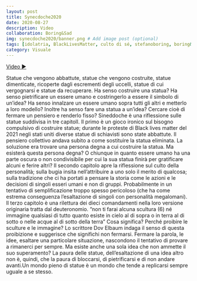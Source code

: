```yaml
---
layout: post
title: Synecdoche2020
date: 2020-08-27
description: Video
collaboration: Boring&Sad
img: synecdoche2020/banner.png # Add image post (optional)
tags: [idolatria, BlackLivesMatter, culto di sé, stefanoboring, boring&sad]
category: Visuale
---
```


[Video ▶](https://vimeo.com/484216242)


Statue che vengono abbattute, statue che vengono costruite, statue dimenticate, ricoperte dagli escrementi degli uccelli, statue di cui vergognarsi e statue da recuperare. Ha senso costruire una statua? Ha senso pietrificare un essere umano e costringerlo a essere il simbolo di un’idea? Ha senso innalzare un essere umano sopra tutti gli altri e metterlo a loro modello? Inoltre ha senso fare una statua a un’idea? Cercare cioè di fermare un pensiero e renderlo fisso? Sineddoche è una riflessione sulle statue suddivisa in tre capitolI. Il primo è un gioco ironico sul bisogno compulsivo di costruire statue; durante le proteste di Black lives matter del 2021 negli stati uniti diverse statue di schiavisti sono state abbattute. Il pensiero collettivo andava subito a come sostituire la statua eliminata. La soluzione era trovare una persona degna a cui costruire la statua. Ma esisterà questa persona degna? O chiunque in quanto essere umano ha una parte oscura o non condivisibile per cui la sua statua finirà per gratificare alcuni e ferire altri? Il secondo capitolo apre la riflessione sul culto della personalità; sulla bugia insita nell’attribuire a uno solo il merito di qualcosa; sulla tradizione che ci ha portati a pensare la storia come le azioni e le decisioni di singoli esseri umani e non di gruppi. Probabilmente in un tentativo di semplificazione troppo spesso pericoloso (che ha come estrema conseguenza l’esaltazione di singoli con personalità megalomani). Il terzo capitolo è una rilettura dei dieci comandamenti nella loro versione originaria tratta dal deuteronomio. “non ti farai alcuna scultura (6) né immagine qualsiasi di tutto quanto esiste in cielo al di sopra o in terra al di sotto o nelle acque al di sotto della terra” Cosa significa? Perché proibire le sculture e le immagine? Lo scrittore Dov Elbaum indaga il senso di questa proibizione e suggerisce che significhi non fermarsi.  Fermare la parola, le idee, esaltare una particolare situazione, nascondono il tentativo di provare a rimanerci per sempre. Ma esiste anche una sola idea che non ammette il suo superamento? La paura delle statue, dell’esaltazione di una idea altro non è, quindi, che la paura di bloccarsi, di pietrificarsi e di non andare avanti.Un mondo pieno di statue è un mondo che tende a replicarsi sempre uguale a se stesso.
